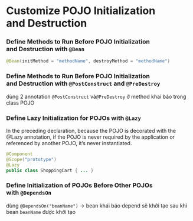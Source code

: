 # Customize POJO Initialization and Destruction

### Define Methods to Run Before POJO Initialization and Destruction with `@Bean`

```java
@Bean(initMethod = "methodName", destroyMethod = "methodName")
```

### Define Methods to Run Before POJO Initialization and Destruction with `@PostConstruct` and `@PreDestroy`

dùng 2 annotation `@PostConstruct` và`@PreDestroy` ở method khai báo trong class POJO

### Define Lazy Initialization for POJOs with `@Lazy`

In the preceding declaration, because the POJO is decorated with the @Lazy annotation, if the POJO is  never required by the application or referenced by another POJO, it’s never instantiated.

```java
@Component
@Scope("prototype")
@Lazy
public class ShoppingCart { ... }
```

### Define Initialization of POJOs Before Other POJOs with `@DependsOn`

dùng `@DependsOn("beanName")` -> bean khái báo depend sẽ khởi tạo sau khi bean `beanName` được khởi tạo


